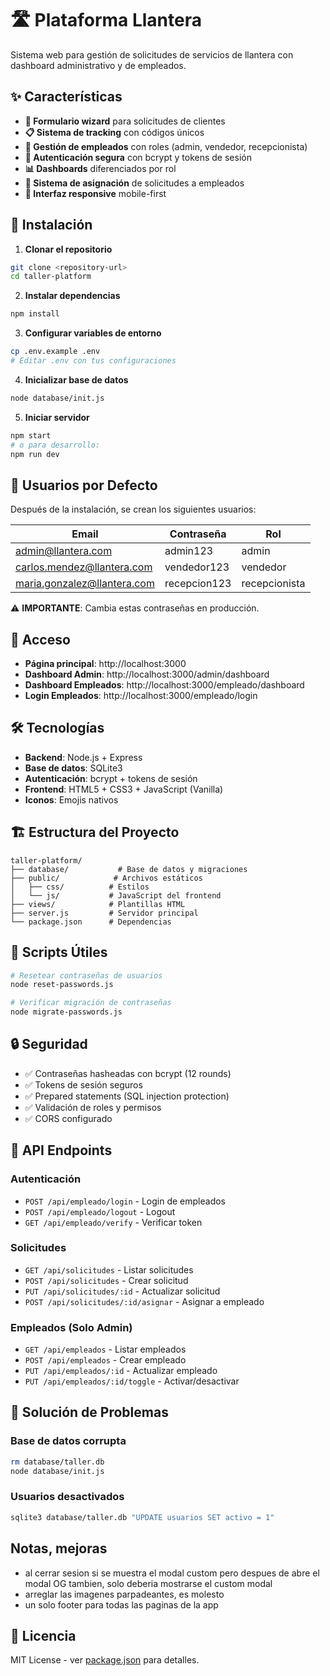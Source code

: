 # 🛣️ Plataforma Llantera

Sistema web para gestión de solicitudes de servicios de llantera con dashboard administrativo y de empleados.

## ✨ Características

- **🎯 Formulario wizard** para solicitudes de clientes
- **📋 Sistema de tracking** con códigos únicos
- **👥 Gestión de empleados** con roles (admin, vendedor, recepcionista)
- **🔐 Autenticación segura** con bcrypt y tokens de sesión
- **📊 Dashboards** diferenciados por rol
- **📝 Sistema de asignación** de solicitudes a empleados
- **🎨 Interfaz responsive** mobile-first

## 🚀 Instalación

1. **Clonar el repositorio**
```bash
git clone <repository-url>
cd taller-platform
```

2. **Instalar dependencias**
```bash
npm install
```

3. **Configurar variables de entorno**
```bash
cp .env.example .env
# Editar .env con tus configuraciones
```

4. **Inicializar base de datos**
```bash
node database/init.js
```

5. **Iniciar servidor**
```bash
npm start
# o para desarrollo:
npm run dev
```

## 🔑 Usuarios por Defecto

Después de la instalación, se crean los siguientes usuarios:

| Email | Contraseña | Rol |
|-------|------------|-----|
| admin@llantera.com | admin123 | admin |
| carlos.mendez@llantera.com | vendedor123 | vendedor |
| maria.gonzalez@llantera.com | recepcion123 | recepcionista |

⚠️ **IMPORTANTE**: Cambia estas contraseñas en producción.

## 📱 Acceso

- **Página principal**: http://localhost:3000
- **Dashboard Admin**: http://localhost:3000/admin/dashboard
- **Dashboard Empleados**: http://localhost:3000/empleado/dashboard
- **Login Empleados**: http://localhost:3000/empleado/login

## 🛠️ Tecnologías

- **Backend**: Node.js + Express
- **Base de datos**: SQLite3
- **Autenticación**: bcrypt + tokens de sesión
- **Frontend**: HTML5 + CSS3 + JavaScript (Vanilla)
- **Iconos**: Emojis nativos

## 🏗️ Estructura del Proyecto

```
taller-platform/
├── database/           # Base de datos y migraciones
├── public/            # Archivos estáticos
│   ├── css/          # Estilos
│   └── js/           # JavaScript del frontend
├── views/            # Plantillas HTML
├── server.js         # Servidor principal
└── package.json      # Dependencias
```

## 🔧 Scripts Útiles

```bash
# Resetear contraseñas de usuarios
node reset-passwords.js

# Verificar migración de contraseñas
node migrate-passwords.js
```

## 🔒 Seguridad

- ✅ Contraseñas hasheadas con bcrypt (12 rounds)
- ✅ Tokens de sesión seguros
- ✅ Prepared statements (SQL injection protection)
- ✅ Validación de roles y permisos
- ✅ CORS configurado

## 📝 API Endpoints

### Autenticación
- `POST /api/empleado/login` - Login de empleados
- `POST /api/empleado/logout` - Logout
- `GET /api/empleado/verify` - Verificar token

### Solicitudes
- `GET /api/solicitudes` - Listar solicitudes
- `POST /api/solicitudes` - Crear solicitud
- `PUT /api/solicitudes/:id` - Actualizar solicitud
- `POST /api/solicitudes/:id/asignar` - Asignar a empleado

### Empleados (Solo Admin)
- `GET /api/empleados` - Listar empleados
- `POST /api/empleados` - Crear empleado
- `PUT /api/empleados/:id` - Actualizar empleado
- `PUT /api/empleados/:id/toggle` - Activar/desactivar

## 🐛 Solución de Problemas

### Base de datos corrupta
```bash
rm database/taller.db
node database/init.js
```

### Usuarios desactivados
```bash
sqlite3 database/taller.db "UPDATE usuarios SET activo = 1"
```

## Notas, mejoras
- al cerrar sesion si se muestra el modal custom pero despues de abre el modal OG tambien, solo deberia mostrarse el custom modal
- arreglar las imagenes parpadeantes, es molesto
- un solo footer para todas las paginas de la app


## 📄 Licencia

MIT License - ver [package.json](package.json) para detalles.